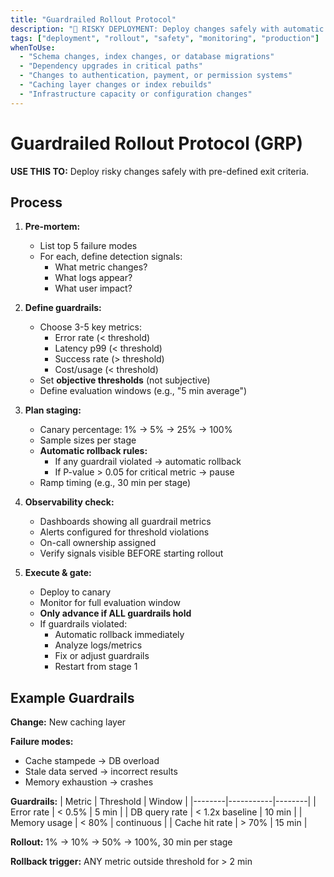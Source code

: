 ```yaml
---
title: "Guardrailed Rollout Protocol"
description: "🚀 RISKY DEPLOYMENT: Deploy changes safely with automatic rollback criteria"
tags: ["deployment", "rollout", "safety", "monitoring", "production"]
whenToUse:
  - "Schema changes, index changes, or database migrations"
  - "Dependency upgrades in critical paths"
  - "Changes to authentication, payment, or permission systems"
  - "Caching layer changes or index rebuilds"
  - "Infrastructure capacity or configuration changes"
---
```


# Guardrailed Rollout Protocol (GRP)

**USE THIS TO:** Deploy risky changes safely with pre-defined exit criteria.

## Process

1. **Pre-mortem:**
   - List top 5 failure modes
   - For each, define detection signals:
     * What metric changes?
     * What logs appear?
     * What user impact?

2. **Define guardrails:**
   - Choose 3-5 key metrics:
     * Error rate (< threshold)
     * Latency p99 (< threshold)
     * Success rate (> threshold)
     * Cost/usage (< threshold)
   - Set **objective thresholds** (not subjective)
   - Define evaluation windows (e.g., "5 min average")

3. **Plan staging:**
   - Canary percentage: 1% → 5% → 25% → 100%
   - Sample sizes per stage
   - **Automatic rollback rules:**
     * If any guardrail violated → automatic rollback
     * If P-value > 0.05 for critical metric → pause
   - Ramp timing (e.g., 30 min per stage)

4. **Observability check:**
   - Dashboards showing all guardrail metrics
   - Alerts configured for threshold violations
   - On-call ownership assigned
   - Verify signals visible BEFORE starting rollout

5. **Execute & gate:**
   - Deploy to canary
   - Monitor for full evaluation window
   - **Only advance if ALL guardrails hold**
   - If guardrails violated:
     * Automatic rollback immediately
     * Analyze logs/metrics
     * Fix or adjust guardrails
     * Restart from stage 1

## Example Guardrails

**Change:** New caching layer

**Failure modes:**
- Cache stampede → DB overload
- Stale data served → incorrect results
- Memory exhaustion → crashes

**Guardrails:**
| Metric | Threshold | Window |
|--------|-----------|--------|
| Error rate | < 0.5% | 5 min |
| DB query rate | < 1.2x baseline | 10 min |
| Memory usage | < 80% | continuous |
| Cache hit rate | > 70% | 15 min |

**Rollout:** 1% → 10% → 50% → 100%, 30 min per stage

**Rollback trigger:** ANY metric outside threshold for > 2 min
